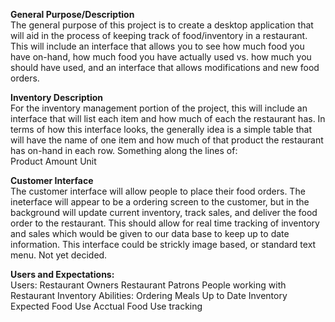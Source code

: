 <strong>General Purpose/Description</strong> <br />
The general purpose of this project is to create a desktop application that will aid in the process of keeping track of food/inventory in a restaurant. This will include an interface that allows you to see how much food you have on-hand, how much food you have actually used vs. how much you should have used, and an interface that allows modifications and new food orders.

<strong>Inventory Description</strong>  <br />
For the inventory management portion of the project, this will include an interface that will list each item and how much of each the restaurant has. In terms of how this interface looks, the generally idea is a simple table that will have the name of one item and how much of that product the restaurant has on-hand in each row. Something along the lines of:  
Product	Amount	Unit

<strong>Customer Interface</strong> <br/>
The customer interface will allow people to place their food orders. The ineterface will appear to be a ordering screen to the customer, but in the background will update current inventory, track sales, and deliver the food order to the restaurant. This should allow for real time tracking of inventory and sales which would be given to our data base to keep up to date information. This interface could be strickly image based, or standard text menu. Not yet decided.

<strong>Users and Expectations:</strong><br/>
Users:
Restaurant Owners
Restaurant Patrons
People working with Restaurant Inventory
Abilities:
Ordering Meals
Up to Date Inventory
Expected Food Use
Acctual Food Use tracking
